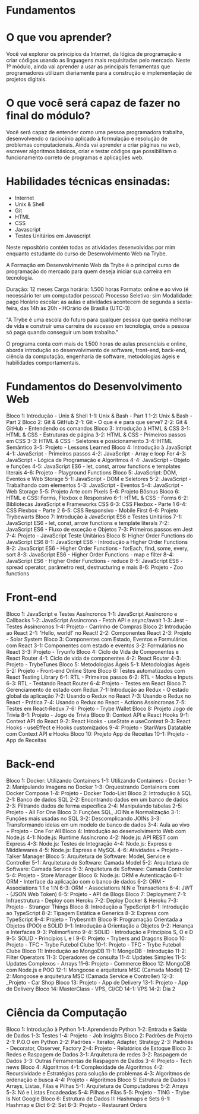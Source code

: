 # Fundamentos

# O que vou aprender?

Você vai explorar os princípios da Internet, da lógica de programação e criar códigos usando as linguagens mais requisitadas pelo mercado. Neste 1º módulo, ainda vai aprender a usar as principais ferramentas que programadores utilizam diariamente para a construção e implementação de projetos digitais.

# O que você será capaz de fazer no final do módulo?

Você será capaz de entender como uma pessoa programadora trabalha, desenvolvendo o raciocínio aplicado à formulação e resolução de problemas computacionais. Ainda vai aprender a criar páginas na web, escrever algoritmos básicos, criar e testar códigos que possibilitam o funcionamento correto de programas e aplicações web.

# Habilidades técnicas ensinadas:

* Internet
* Unix & Shell
* Git
* HTML
* CSS
* Javascript
* Testes Unitários em Javascript

Neste repositório contém todas as atividades desenvolvidas por mim enquanto estudante do curso de Desenvolvimento Web na Trybe. 

A Formação em Desenvolvimento Web da Trybe é o principal curso de programação do mercado para quem deseja iniciar sua carreira em tecnologia.

Duração: 12 meses
Carga horária: 1.500 horas
Formato: online e ao vivo
(é necessário ter um computador pessoal)
Processo Seletivo: sim
Modalidade: pago
Horário escolar: as aulas e atividades acontecem de segunda a sexta-feira, das 14h às 20h - HOrário de Brasília (UTC-3)

"A Trybe é uma escola do futuro para qualquer pessoa que queira melhorar de vida e construir uma carreira de sucesso em tecnologia, onde a pessoa só paga quando conseguir um bom trabalho."

O programa conta com mais de 1.500 horas de aulas presenciais e online, aborda introdução ao desenvolvimento de software, front-end, back-end, ciência da computação, engenharia de software, metodologias ágeis e habilidades comportamentais.

# Fundamentos do Desenvolvimento Web

Bloco 1: Introdução - Unix & Shell
      1-1: Unix & Bash - Part 1
      1-2: Unix & Bash - Part 2
Bloco 2: Git & GitHub
    2-1: Git - O que é e para que serve?
    2-2: Git & GitHub - Entendendo os comandos
Bloco 3: Introdução à HTML & CSS
    3-1: HTML & CSS - Estruturas de página
    3-2: HTML & CSS - Primeiros passos em CSS
    3-3: HTML & CSS - Seletores e posicionamento
    3-4: HTML Semântico
    3-5: Projeto - Lessons Learned
Bloco 4: Introdução à JavaScript
    4-1: JavaScript - Primeiros passos
    4-2: JavaScript - Array e loop For
    4-3: JavaScript - Lógica de Programação e Algoritmos
    4-4: JavaScript - Objeto e funções
    4-5: JavaScript ES6 - let, const, arrow functions e templates literais
    4-6: Projeto - Playground Functions
Bloco 5: JavaScript: DOM, Eventos e Web Storage
    5-1: JavaScript - DOM e Seletores
    5-2: JavaScript - Trabalhando com elementos
    5-3: JavaScript - Eventos
    5-4: JavaScript - Web Storage
    5-5: Projeto Arte com Pixels
    5-6: Projeto Bôsnus
Bloco 6: HTML e CSS: Forms, Flexbox e Responsivo
    6-1: HTML & CSS - Forms
    6-2: Bibliotecas JavaScript e Frameworks CSS
    6-3: CSS Flexbox - Parte 1
    6-4: CSS Flexbox - Parte 2
    6-5: CSS Responsivo - Mobile First
    6-6: Projeto Trybewarts
Bloco 7: Introdução à JavaScript ES6 e Testes Unitários
    7-1: JavaScript ES6 - let, const, arrow functions e template literals
    7-2: JavaScript ES6 - Fluxo de exceção e Objetos
    7-3: Primeiros passos em Jest
    7-4: Projeto - JavaScript Teste Unitários
Bloco 8: Higher Order Functions do JavaScript ES6
    8-1: JavaScript ES6 - Introdução a Higher Order Functions
    8-2: JavaScript ES6 - Higher Order Functions - forEach, find, some, every, sort
    8-3: JavaScript ES6 - Higher Order Functions - map e filter
    8-4: JavaScript ES6 - Higher Order Functions - reduce
    8-5: JavaScript ES6 - spread operator, parâmetro rest, destructuring e mais
    8-6: Projeto - Zoo functions

# Front-end

Bloco 1: JavaScript e Testes Assíncronos
    1-1: JavaScript Assíncrono e Callbacks
    1-2: JavaScript Assíncrono - Fetch API e async/await
    1-3: Jest - Testes Assíncronos
    1-4: Projeto - Carrinho de Compras
Bloco 2: Introdução ao React
    2-1: 'Hello, world!' no React!
    2-2: Componentes React
    2-3: Projeto - Solar System
Bloco 3: Componentes com Estado, Eventos e Formulários com React
    3-1: Componentes com estado e eventos
    3-2: Formulários no React
    3-3: Projeto - Tryunfo
Bloco 4: Ciclo de Vida de Componentes e React Router
    4-1: Ciclo de vida de componentes
    4-2: React Router
    4-3: Projeto - TrybeTunes
Bloco 5: Metodologias Ágeis
    5-1: Metodologias Ágeis
    5-2: Projeto - Front-end Online Store
Bloco 6: Testes automatizados com React Testing Library
    6-1: RTL - Primeiros passos
    6-2: RTL - Mocks e Inputs
    6-3: RTL - Testando React Router
    6-4: Projeto - Testes em React
Bloco 7: Gerenciamento de estado com Redux
    7-1: Introdução ao Redux - O estado global da aplicação
    7-2: Usando o Redux no React
    7-3: Usando o Redux no React - Prática
    7-4: Usando o Redux no React - Actions Assíncronas
    7-5: Testes em React-Redux
    7-6: Projeto - Trybe Wallet
Bloco 8: Projeto Jogo de Trivia
    8-1: Projeto - Jogo de Trivia
Bloco 9: Context API e React Hooks
    9-1: Context API do React
    9-2: React Hooks - useState e useContext
    9-3: React Hooks - useEffect e Hooks customizados
    9-4: Projeto - StarWars Datatable com Context API e Hooks
Bloco 10: Projeto App de Receitas
   10-1: Projeto - App de Receitas
  
# Back-end

Bloco 1: Docker: Utilizando Containers
   1-1: Utilizando Containers - Docker
   1-2: Manipulando Imagens no Docker
   1-3: Orquestrando Containers com Docker Compose
   1-4: Projeto - Docker Todo-List
Bloco 2: Introdução à SQL
   2-1: Banco de dados SQL
   2-2: Encontrando dados em um banco de dados
   2-3: Filtrando dados de forma específica
   2-4: Manipulando tabelas
   2-5: Projeto - All For One
Bloco 3: Funções SQL, JOINs e Normalização
   3-1: Funções mais usadas no SQL
   3-2: Descomplicando JOINs
   3-3: Transformando ideias em um modelo de banco de dados
   3-4: Aula ao vivo + Projeto - One For All
Bloco 4: Introdução ao desenvolvimento Web com Node.js
   4-1: Node.js: Runtime Assíncrono
   4-2: Node.js: API REST com Express
   4-3: Node.js: Testes de Integração
   4-4: Node.js: Express e Middlewares
   4-5: Node.js: Express e MySQL
   4-6: Atividades + Projeto - Talker Manager
Bloco 5: Arquitetura de Software: Model, Service e Controller
   5-1: Arquitetura de Software: Camada Model
   5-2: Arquitetura de Software: Camada Service
   5-3: Arquitetura de Software: Camada Controller
   5-4: Projeto - Store Manager
Bloco 6: Node.js: ORM e Autenticação
   6-1: ORM - Interface da aplicação com o banco de dados
   6-2: ORM - Associations 1:1 e 1:N
   6-3: ORM - Associations N:N e Transactions
   6-4: JWT - (JSON Web Token)
   6-5: Projeto - API de Blogs
Bloco 7: Deployment
   7-1: Infraestrutura - Deploy com Heroku
   7-2: Deploy Docker & Heroku
   7-3: Projeto - Stranger Things
Bloco 8: Introdução a TypeScript
   8-1: Introdução ao TypeScript
   8-2: Tipagem Estática e Generics
   8-3: Express com TypeScript
   8-4: Projeto - Trybesmith
Bloco 9: Programação Orientada a Objetos (POO) e SOLID
   9-1: Introdução à Orientação a Objetos
   9-2: Herança e Interfaces
   9-3: Polimorfismo
   9-4: SOLID - Introdução e Princípios S, O e D
   9-5: SOLID - Princípios L e I
   9-6: Projeto - Trybers and Dragons
Bloco 10: Projeto - TFC - Trybe Futebol Clube
   10-1: Projeto - TFC - Trybe Futebol Clube
Bloco 11: Introdução ao MongoDB
   11-1: MongoDB - Introdução
   11-2: Filter Operators
   11-3: Operadores de consulta
   11-4: Updates Simples
   11-5: Updates Complexos - Arrays
   11-6: Projeto - Commerce
Bloco 12: MongoDB com Node.js e POO
   12-1: Mongoose e arquitetura MSC (Camada Model)
   12-2: Mongoose e arquitetura MSC (Camada Service e Controller)
   12-3: _Projeto - Car Shop
Bloco 13: Projeto - App de Delivery
   13-1: Projeto - App de Delivery
Bloco 14: MasterClass - VPS, CI/CD
   14-1: VPS
   14-2: Dia 2

# Ciência da Computação

Bloco 1: Introdução à Python
   1-1: Aprendendo Python
   1-2: Entrada e Saída de Dados
   1-3: Testes
   1-4: Projeto - Job Insights
Bloco 2: Padrões de Projeto
   2-1: P.O.O em Python
   2-2: Padrões - Iterator, Adapter, Strategy
   2-3: Padrões - Decorator, Observer, Factory
   2-4: Projeto - Relatórios de Estoque
Bloco 3: Redes e Raspagem de Dados
   3-1: Arquitetura de redes
   3-2: Raspagem de Dados
   3-3: Outras Ferramentas de Raspagem de Dados
   3-4: Projeto - Tech news
Bloco 4: Algoritmos
   4-1: Complexidade de Algoritmos
   4-2: Recursividade e Estratégias para solução de problemas
   4-3: Algoritmos de ordenação e busca
   4-4: Projeto - Algoritmos
Bloco 5: Estrutura de Dados I: Arrays, Listas, Filas e Pilhas
   5-1: Arquitetura de Computadores
   5-2: Arrays
   5-3: Nó e Listas Encadeadas
   5-4: Pilhas e Filas
   5-5: Projeto - TING - Trybe Is Not Google
Bloco 6: Estrutura de Dados II: Hashmaps e Sets
   6-1: Hashmap e Dict
   6-2: Set
   6-3: Projeto - Restaurant Orders